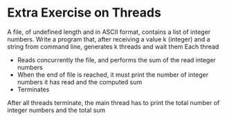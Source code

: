 # Extra Exercise on Threads
A file, of undefined length and in ASCII format, contains a list of integer numbers. 
Write a program that, after receiving a value k (integer) and a string from command line, generates k threads and wait them 
Each thread  
-	Reads concurrently the file, and performs the sum of the read integer numbers 
-	When the end of file is reached, it must print the number of integer numbers it has read and the computed sum 
-	Terminates  

After all threads terminate, the main thread has to print the total number of integer numbers and the total sum 

